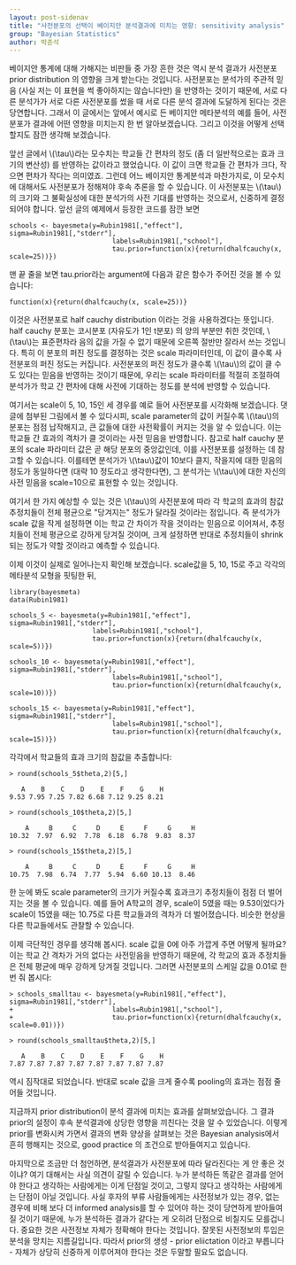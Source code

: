 ```yaml
---
layout: post-sidenav
title: "사전분포의 선택이 베이지안 분석결과에 미치는 영향: sensitivity analysis"
group: "Bayesian Statistics"
author: 박준석
---
```


베이지안 통계에 대해 가해지는 비판들 중 가장 흔한 것은 역시 분석 결과가 사전분포 prior distribution 의 영향을 크게 받는다는 것입니다. 사전분포는 분석가의 주관적 믿음 (사실 저는 이 표현을 썩 좋아하지는 않습니다만) 을 반영하는 것이기 때문에, 서로 다른 분석가가 서로 다른 사전분포를 썼을 때 서로 다른 분석 결과에 도달하게 된다는 것은 당연합니다. 그래서 이 글에서는 앞에서 예시로 든 베이지안 메타분석의 예를 들어, 사전분포가 결과에 어떤 영향을 미치는지 한 번 알아보겠습니다. 그리고 이것을 어떻게 선택할지도 잠깐 생각해 보겠습니다.

앞선 글에서 \\(\tau\\)라는 모수치는 학교들 간 편차의 정도 (좀 더 일반적으로는 효과 크기의 변산성) 를 반영하는 값이라고 했었습니다. 이 값이 크면 학교들 간 편차가 크다, 작으면 편차가 작다는 의미였죠. 그런데 어느 베이지안 통계분석과 마찬가지로, 이 모수치에 대해서도 사전분포가 정해져야 후속 추론을 할 수 있습니다. 이 사전분포는 \\(\tau\\)의 크기와 그 불확실성에 대한 분석가의 사전 기대를 반영하는 것으로서, 신중하게 결정되어야 합니다. 앞선 글의 예제에서 등장한 코드를 잠깐 보면
```{r}
schools <- bayesmeta(y=Rubin1981[,"effect"], sigma=Rubin1981[,"stderr"],
                          labels=Rubin1981[,"school"],
                          tau.prior=function(x){return(dhalfcauchy(x, scale=25))})
```
맨 끝 줄을 보면 tau.prior라는 argument에 다음과 같은 함수가 주어진 것을 볼 수 있습니다:
```{r}
function(x){return(dhalfcauchy(x, scale=25))}
```
이것은 사전분포로 half cauchy distribution 이라는 것을 사용하겠다는 뜻입니다. half cauchy 분포는 코시분포 (자유도가 1인 t분포) 의 양의 부분만 취한 것인데, \\(\tau\\)는 표준편차라 음의 값을 가질 수 없기 때문에 오른쪽 절반만 잘라서 쓰는 것입니다. 특히 이 분포의 퍼진 정도를 결정하는 것은 scale 파라미터인데, 이 값이 클수록 사전분포의 퍼진 정도는 커집니다. 사전분포의 퍼진 정도가 클수록 \\(\tau\\)의 값이 클 수도 있다는 믿음을 반영하는 것이기 때문에, 우리는 scale 파라미터를 적절히 조절하여 분석가가 학교 간 편차에 대해 사전에 기대하는 정도를 분석에 반영할 수 있습니다.

여기서는 scale이 5, 10, 15인 세 경우를 예로 들어 사전분포를 시각화해 보겠습니다. 댓글에 첨부된 그림에서 볼 수 있다시피, scale parameter의 값이 커질수록 \\(\tau\\)의 분포는 점점 납작해지고, 큰 값들에 대한 사전확률이 커지는 것을 알 수 있습니다. 이는 학교들 간 효과의 격차가 클 것이라는 사전 믿음을 반영합니다. 참고로 half cauchy 분포의 scale 파라미터 값은 곧 해당 분포의 중앙값인데, 이를 사전분포를 설정하는 데 참고할 수 있습니다. 이를테면 분석가가 \\(\tau\\)값이 10보다 클지, 작을지에 대한 믿음의 정도가 동일하다면 (대략 10 정도라고 생각한다면), 그 분석가는 \\(\tau\\)에 대한 자신의 사전 믿음을 scale=10으로 표현할 수 있는 것입니다. 

여기서 한 가지 예상할 수 있는 것은 \\(\tau\\)의 사전분포에 따라 각 학교의 효과의 참값 추정치들이 전체 평균으로 "당겨지는" 정도가 달라질 것이라는 점입니다. 즉 분석가가 scale 값을 작게 설정하면 이는 학교 간 차이가 작을 것이라는 믿음으로 이어져서, 추정치들이 전체 평균으로 강하게 당겨질 것이며, 크게 설정하면 반대로 추정치들이 shrink 되는 정도가 약할 것이라고 예측할 수 있습니다.

이제 이것이 실제로 일어나는지 확인해 보겠습니다. scale값을 5, 10, 15로 주고 각각의 메타분석 모형을 핏팅한 뒤,
```{r}
library(bayesmeta)
data(Rubin1981)

schools_5 <- bayesmeta(y=Rubin1981[,"effect"], sigma=Rubin1981[,"stderr"],
                     labels=Rubin1981[,"school"],
                     tau.prior=function(x){return(dhalfcauchy(x, scale=5))})

schools_10 <- bayesmeta(y=Rubin1981[,"effect"], sigma=Rubin1981[,"stderr"],
                          labels=Rubin1981[,"school"],
                          tau.prior=function(x){return(dhalfcauchy(x, scale=10))})

schools_15 <- bayesmeta(y=Rubin1981[,"effect"], sigma=Rubin1981[,"stderr"],
                          labels=Rubin1981[,"school"],
                          tau.prior=function(x){return(dhalfcauchy(x, scale=15))})
```
각각에서 학교들의 효과 크기의 참값을 추출합니다:
```{r}
> round(schools_5$theta,2)[5,]

   A    B    C    D    E    F    G    H 
9.53 7.95 7.25 7.82 6.68 7.12 9.25 8.21 

> round(schools_10$theta,2)[5,]

    A     B     C     D     E     F     G     H 
10.32  7.97  6.92  7.78  6.18  6.78  9.83  8.37 

> round(schools_15$theta,2)[5,]

    A     B     C     D     E     F     G     H 
10.75  7.98  6.74  7.77  5.94  6.60 10.13  8.46 
```
한 눈에 봐도 scale parameter의 크기가 커질수록 효과크기 추정치들이 점점 더 벌어지는 것을 볼 수 있습니다. 예를 들어 A학교의 경우, scale이 5였을 때는 9.53이었다가 scale이 15였을 때는 10.75로 다른 학교들과의 격차가 더 벌어졌습니다. 비슷한 현상을 다른 학교들에서도 관찰할 수 있습니다.

이제 극단적인 경우를 생각해 봅시다. scale 값을 0에 아주 가깝게 주면 어떻게 될까요? 이는 학교 간 격차가 거의 없다는 사전믿음을 반영하기 때문에, 각 학교의 효과 추정치들은 전체 평균에 매우 강하게 당겨질 것입니다. 그러면 사전분포의 스케일 값을 0.01로 한 번 줘 봅시다:
```{r}
> schools_smalltau <- bayesmeta(y=Rubin1981[,"effect"], sigma=Rubin1981[,"stderr"],
+                         labels=Rubin1981[,"school"],
+                         tau.prior=function(x){return(dhalfcauchy(x, scale=0.01))})

> round(schools_smalltau$theta,2)[5,]

   A    B    C    D    E    F    G    H 
7.87 7.87 7.87 7.87 7.87 7.87 7.87 7.87 
```
역시 짐작대로 되었습니다. 반대로 scale 값을 크게 줄수록 pooling의 효과는 점점 줄어들 것입니다.

지금까지 prior distribution이 분석 결과에 미치는 효과를 살펴보았습니다. 그 결과 prior의 설정이 후속 분석결과에 상당한 영향을 끼친다는 것을 알 수 있었습니다. 이렇게 prior를 변화시켜 가면서 결과의 변화 양상을 살펴보는 것은 Bayesian analysis에서 흔히 행해지는 것으로, good practice 의 조건으로 받아들여지고 있습니다.

마지막으로 조금만 더 첨언하면, 분석결과가 사전분포에 따라 달라진다는 게 안 좋은 것이냐? 여기 대해서는 사실 의견이 갈릴 수 있습니다. 누가 분석하든 똑같은 결과를 얻어야 한다고 생각하는 사람에게는 이게 단점일 것이고, 그렇지 않다고 생각하는 사람에게는 단점이 아닐 것입니다. 사실 후자의 부류 사람들에게는 사전정보가 있는 경우, 없는 경우에 비해 보다 더 informed analysis를 할 수 있어야 하는 것이 당연하게 받아들여질 것이기 때문에, 누가 분석하든 결과가 같다는 게 오히려 단점으로 비칠지도 모를겁니다. 중요한 것은 사전정보 자체가 정확해야 한다는 것입니다. 잘못된 사전정보의 투입은 분석을 망치는 지름길입니다. 따라서 prior의 생성 - prior eliictation 이라고 부릅니다 - 자체가 상당히 신중하게 이루어져야 한다는 것은 두말할 필요도 없습니다.
